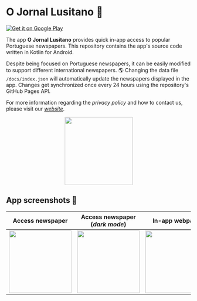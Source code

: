 # O Jornal Lusitano 📰
[![Get it on Google Play](https://play.google.com/intl/en_us/badges/images/badge_new.png)](https://play.google.com/store/apps/details?id=com.pexers.ojornallusitano)  

The app **O Jornal Lusitano** provides quick in-app access to popular Portuguese newspapers. This repository contains the app's source code written in Kotlin for Android. 

Despite being focused on Portuguese newspapers, it can be easily modified to support different international newspapers. 🌎 Changing the data file `/docs/index.json` will automatically update the newspapers displayed in the app. Changes get synchronized once every 24 hours using the repository's GitHub Pages API.

For more information regarding the _privacy policy_ and how to contact us, please visit our [_website_](https://sites.google.com/view/o-jornal-lusitano/home).

<p align="center">
  <img src="https://user-images.githubusercontent.com/47757441/204115466-74fd0b6c-c821-4846-8e00-e53d86a2991c.png" width="185">
</p>

## App screenshots 📱
|Access newspaper|Access newspaper (_dark mode_)|In-app webpage|Navigation drawer|
|:-------------------------:|:-------------------------:|:-------------------------:|:-------------------------: |
|<img src="https://user-images.githubusercontent.com/47757441/203153660-dfe3edd0-6dad-4d12-9697-19fe11339eed.jpg" width="170">|<img src="https://user-images.githubusercontent.com/47757441/203153847-b5e1b650-0ec1-4fa1-97f1-f1ab74be4d4f.jpg" width="170">|<img src="https://user-images.githubusercontent.com/47757441/203153706-a0bcb242-0435-400d-9246-6733b17b09bb.jpg" width="170">|<img src="https://user-images.githubusercontent.com/47757441/203153724-a95ad5cd-fea5-47c3-876b-beb59f09eb1d.jpg" width="170">
